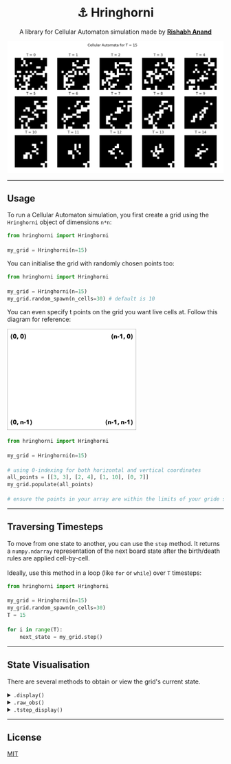 <p align="center">
    <h1 align="center">⚓️ Hringhorni</h1>
    <p align="center">A library for Cellular Automaton simulation made by <strong><a href="http://rish-16.github.io">Rishabh Anand</a></strong></p>
</p>

<p align="center">
    <img src="./assets/pic1.png" width=550>
</p>

---

## Usage

To run a Cellular Automaton simulation, you first create a grid using the `Hringhorni` object of dimensions `n*n`:

```python
from hringhorni import Hringhorni

my_grid = Hringhorni(n=15)
```

You can initialise the grid with randomly chosen points too:

```python
from hringhorni import Hringhorni

my_grid = Hringhorni(n=15)
my_grid.random_spawn(n_cells=30) # default is 10
```

You can even specify t points on the grid you want live cells at. Follow this diagram for reference:

<img src="./assets/indexing.jpg" width=300>

```python
from hringhorni import Hringhorni

my_grid = Hringhorni(n=15)

# using 0-indexing for both horizontal and vertical coordinates
all_points = [[3, 3], [2, 4], [1, 10], [0, 7]] 
my_grid.populate(all_points)

# ensure the points in your array are within the limits of your gride size `n`
```

---

## Traversing Timesteps

To move from one state to another, you can use the `step` method. It returns a `numpy.ndarray` representation of the next board state after the birth/death rules are applied cell-by-cell.
<br>
<br>
Ideally, use this method in a loop (like `for` or `while`) over `T` timesteps:

```python
from hringhorni import Hringhorni

my_grid = Hringhorni(n=15)
my_grid.random_spawn(n_cells=30)
T = 15

for i in range(T):
    next_state = my_grid.step()
```

---

## State Visualisation

There are several methods to obtain or view the grid's current state.

<details>
<summary><code>.display()</code></summary>

This prints out grid to terminal using `0` for dead cells and `255` for alive cells

```python
from hringhorni import Hringhorni

my_grid = Hringhorni(n=15)
my_grid.random_spawn(n_cells=50)
my_grid.display()

"""
0  0  0  0  0  0  0  0 255 0  0  0  0 255 0 
255 0  0 255 0  0  0 255 0  0  0 255 0  0  0 
0  0  0  0 255 0  0  0  0  0  0  0  0  0  0 
0 255 0  0  0  0 255 0  0  0  0  0  0  0  0 
0 255 0  0 255255255 0  0  0 255 0 255 0 255
0  0  0 255 0  0  0 255 0  0  0  0  0 255 0 
0 255 0  0  0  0 255255 0 255 0  0  0  0 255
0  0 255 0  0  0 255 0  0  0  0 255 0  0  0 
0 255 0 255255 0 255 0  0  0  0  0  0  0 255
0  0  0  0 255 0 255 0  0  0  0  0  0  0  0 
0 255 0  0 255 0  0 255 0 255 0  0  0  0  0 
0  0  0  0  0  0  0  0  0  0 255 0  0 255 0 
0 255255 0  0  0  0 255 0  0  0  0 255 0  0 
255 0  0  0  0  0 255255 0  0  0 255 0  0  0 
0  0  0 255255 0  0  0  0  0  0  0  0  0  0
"""
```
</details>

<details>
<summary><code>.raw_obs()</code></summary>

Returns a `numpy.ndarray` object of the current grid state

```python
from hringhorni import Hringhorni

my_grid = Hringhorni(n=15)
my_grid.random_spawn(n_cells=30)
s_0 = my_grid.raw_obs()

# this saves a numpy array representation of the current grid state
```    
</details>

<details>
    <summary><code>.tstep_display()</code></summary>
    
Shows a collective plot of all states across all timesteps like [this](./assets/pic1.png). 
<br>
<br>
Arguments:

1. `frames`: list of states (in in `numpy.ndarray` representation from the `.raw_obs()` method)
2. `r`: number of rows in the plot
3. `c`: number of columns in the plot

> **Note:** Ensure that `r * c = T`, where `T` is the total number of states in `frames` (ie. timesteps)

```python
from hringhorni import Hringhorni

my_grid = Hringhorni(n=15)
my_grid.random_spawn(n_cells=30)
s_0 = my_grid.raw_obs()
all_states = [s_0] # starting with initial state at T=0

T = 15
for i in range(T):
    state = grid.step()
    all_states.append(state)

grid.tstep_display(all_states)
```    
</details>

---

## License

[MIT](https://github.com/rish-16/Hringhorni/blob/master/LICENSE)